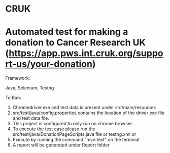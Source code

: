 # CRUK
# Automated test for making a donation to Cancer Research UK (https://app.pws.int.cruk.org/support-us/your-donation)
Framework:

Java, Selenium, Testng

To Run:
1. Chromedriver.exe and test data is present under src/main/resources
2. src/test/java/config.properties contains the location of the driver exe file and test data file.
3. This project is configured to only run on chrome browser.
4. To execute the test case please run the src/test/java/DonationPageScripts.java file or testng.xml or
5. Execute by running the command "mvn test" on the terminal
6. A report will be generated under Report folder

 